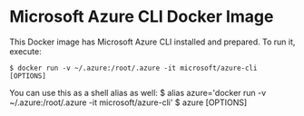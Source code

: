 # Microsoft Azure CLI Docker Image 

This Docker image has Microsoft Azure CLI installed and prepared. To run it, execute:

    $ docker run -v ~/.azure:/root/.azure -it microsoft/azure-cli [OPTIONS]

You can use this as a shell alias as well:
    $ alias azure='docker run -v ~/.azure:/root/.azure -it microsoft/azure-cli'
    $ azure [OPTIONS]
